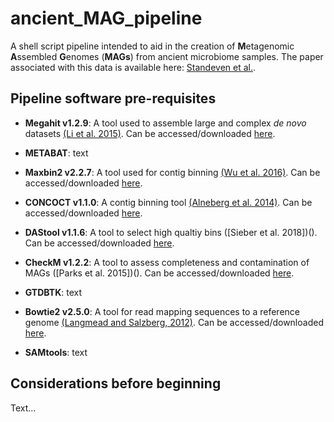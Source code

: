 # ancient_MAG_pipeline

A shell script pipeline intended to aid in the creation of **M**etagenomic **A**ssembled **G**enomes (**MAGs**) from ancient microbiome samples. The paper associated with this data is available here: [Standeven et al.]().

## Pipeline software pre-requisites

- **Megahit v1.2.9**: A tool used to assemble large and complex *de novo* datasets [(Li et al. 2015)](https://pubmed.ncbi.nlm.nih.gov/25609793/). Can be accessed/downloaded [here](https://github.com/voutcn/megahit).

- **METABAT**: text

- **Maxbin2 v2.2.7**: A tool used for contig binning [(Wu et al. 2016)](). Can be accessed/downloaded [here]().

- **CONCOCT v1.1.0**: A contig binning tool [(Alneberg et al. 2014)](). Can be accessed/downloaded [here]().

- **DAStool v1.1.6**: A tool to select high qualtiy bins ([Sieber et al. 2018])(). Can be accessed/downloaded [here]().

- **CheckM v1.2.2**: A tool to assess completeness and contamination of MAGs ([Parks et al. 2015])(). Can be accessed/downloaded [here]().

- **GTDBTK**: text

- **Bowtie2 v2.5.0**: A tool for read mapping sequences to a reference genome [(Langmead and Salzberg, 2012)](https://academic.oup.com/bioinformatics/article/35/3/421/5055585?login=false). Can be accessed/downloaded [here](https://github.com/BenLangmead/bowtie2).

- **SAMtools**: text

## Considerations before beginning

Text...
